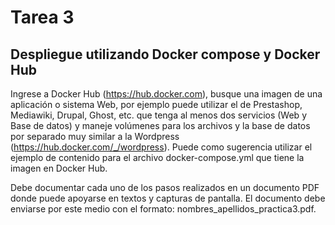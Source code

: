 # Tarea 3
## Despliegue utilizando Docker compose y Docker Hub

Ingrese a Docker Hub (https://hub.docker.com), busque una imagen de una aplicación o sistema Web, por ejemplo puede utilizar el de Prestashop, Mediawiki, Drupal, Ghost, etc. que tenga al menos dos servicios (Web y Base de datos) y maneje volúmenes para los archivos y la base de datos por separado muy similar a la Wordpress (https://hub.docker.com/_/wordpress).  Puede como sugerencia utilizar el ejemplo de contenido para el archivo docker-compose.yml  que tiene la imagen en Docker Hub.

Debe documentar cada uno de los pasos realizados en un documento PDF donde puede apoyarse en textos y capturas de pantalla. El documento debe enviarse por este medio con el formato: nombres_apellidos_practica3.pdf.
